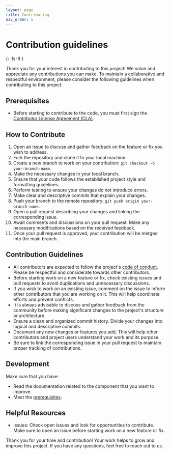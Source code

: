 ```yaml
---
layout: page
title: Contributing
nav_order: 5
---
```

<!--
SPDX-FileCopyrightText: 2023 Industria de Diseño Textil S.A. INDITEX
 
SPDX-License-Identifier: Apache-2.0
-->

# Contribution guidelines
{: .fs-9 }

Thank you for your interest in contributing to this project! We value and appreciate any contributions you can make.
To maintain a collaborative and respectful environment, please consider the following guidelines when contributing to
this project.

## Prerequisites

- Before starting to contribute to the code, you must first sign the
[Contributor License Agreement (CLA)](https://forms.office.com/pages/responsepage.aspx?id=tr3oyHyO1UG8QTf_88M7dUcieUMXXWlMt4DQ48jCBMZUM1FCMUFZNFRPWVpSV1hUREIzVzlSN0E4Qy4u).

## How to Contribute

1. Open an issue to discuss and gather feedback on the feature or fix you wish to address.
2. Fork the repository and clone it to your local machine.
3. Create a new branch to work on your contribution: `git checkout -b your-branch-name`.
4. Make the necessary changes in your local branch.
5. Ensure that your code follows the established project style and formatting guidelines.
6. Perform testing to ensure your changes do not introduce errors.
7. Make clear and descriptive commits that explain your changes.
8. Push your branch to the remote repository: `git push origin your-branch-name`.
9. Open a pull request describing your changes and linking the corresponding issue.
10. Await comments and discussions on your pull request. Make any necessary modifications based on the received feedback.
11. Once your pull request is approved, your contribution will be merged into the main branch.

## Contribution Guidelines

- All contributors are expected to follow the project's [code of conduct](/CODE_OF_CONDUCT/). Please be respectful and
considerate towards other contributors.
- Before starting work on a new feature or fix, check existing issues and pull requests
to avoid duplications and unnecessary discussions.
- If you wish to work on an existing issue, comment on the issue to inform other contributors that you are working on it.
This will help coordinate efforts and prevent conflicts.
- It is always advisable to discuss and gather feedback from the community before making significant changes to the
project's structure or architecture.
- Ensure a clean and organized commit history. Divide your changes into logical and descriptive commits.
- Document any new changes or features you add. This will help other contributors and project users understand your work
and its purpose.
- Be sure to link the corresponding issue in your pull request to maintain proper tracking of contributions.

## Development

Make sure that you have:

- Read the documentation related to the component that you want to improve.
- Meet the [prerequisites](#prerequisites).

## Helpful Resources

- Issues: Check open issues and look for opportunities to contribute. Make sure to open an issue before
starting work on a new feature or fix.

Thank you for your time and contribution! Your work helps to grow and improve this project. If you have any questions, feel free to reach out to us.
